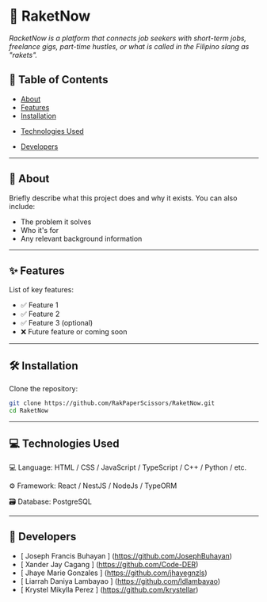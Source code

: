 # 📘 RaketNow

_RacketNow is a platform that connects job seekers with short-term jobs, freelance gigs, part-time hustles, or what is called in the Filipino slang as "rakets"._

## 📂 Table of Contents

- [About](#about)
- [Features](#features)
- [Installation](#installation)
<!-- - [Usage](#usage) -->
- [Technologies Used](#technologies-used)
<!-- - [Project Structure](#project-structure) -->
- [Developers](#developers)


---

## 📖 About

Briefly describe what this project does and why it exists. You can also include:
- The problem it solves
- Who it's for
- Any relevant background information

---

## ✨ Features

List of key features:
- ✅ Feature 1
- ✅ Feature 2
- ✅ Feature 3 (optional)
- ❌ Future feature or coming soon

---


## 🛠️ Installation

Clone the repository:

```bash
git clone https://github.com/RakPaperScissors/RaketNow.git
cd RaketNow
```

---

## 💻 Technologies Used

💻 Language: HTML / CSS / JavaScript / TypeScript / C++ / Python / etc.

⚙️ Framework: React / NestJS / NodeJs / TypeORM

🗃️ Database: PostgreSQL 

---

## 👥 Developers 

- [ Joseph Francis Buhayan ] (https://github.com/JosephBuhayan)
- [ Xander Jay Cagang ] (https://github.com/Code-DER)
- [ Jhaye Marie Gonzales ] (https://github.com/jhayegnzls)
- [ Liarrah Daniya Lambayao ] (https://github.com/ldlambayao)
- [ Krystel Mikylla Perez ] (https://github.com/krystellar) 
